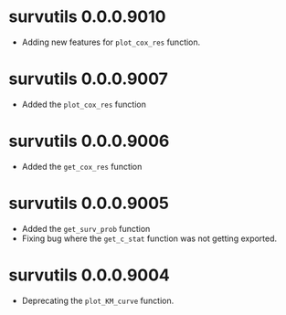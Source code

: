 # survutils 0.0.0.9010

* Adding new features for `plot_cox_res` function.

# survutils 0.0.0.9007

* Added the `plot_cox_res` function

# survutils 0.0.0.9006

* Added the `get_cox_res` function

# survutils 0.0.0.9005

* Added the `get_surv_prob` function
* Fixing bug where the `get_c_stat` function was not getting exported.

# survutils 0.0.0.9004

* Deprecating the `plot_KM_curve` function.
